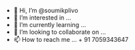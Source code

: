 - 👋 Hi, I’m @soumikplivo
- 👀 I’m interested in ...
- 🌱 I’m currently learning ...
- 💞️ I’m looking to collaborate on ...
- 📫 How to reach me ... + 91 7059343647

<!---
soumikplivo/soumikplivo is a ✨ special ✨ repository because its `README.md` (this file) appears on your GitHub profile.
You can click the Preview link to take a look at your changes.
--->
